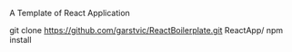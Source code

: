 A Template of React Application

git clone https://github.com/garstvic/ReactBoilerplate.git ReactApp/
npm install
